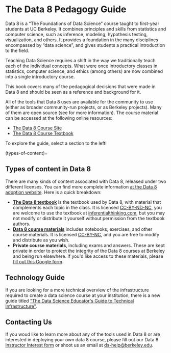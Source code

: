 <!-- #region -->
# The Data 8 Pedagogy Guide

Data 8 is a “The Foundations of Data Science” course taught to first-year students at UC Berkeley. It combines principles and skills from statistics and computer science, such as inference, modeling, hypothesis testing, visualization, and others. It provides a foundation in the many disciplines encompassed by “data science”, and gives students a practical introduction to the field.

Teaching Data Science requires a shift in the way we traditionally teach each of the individual concepts. What were once introductory classes in statistics, computer science, and ethics (among others) are now combined into a single introductory course.

This book covers many of the pedagogical decisions that were made in Data 8 and should be seen as a reference and background for it.

All of the tools that Data 8 uses are available for the community to use (either as broader community-run projects, or as Berkeley projects). Many of them are open source (see [](types-of-content) for more information). The course material can be accessed at the following online resources:

- [The Data 8 Course Site](http://data8.org)
- [The Data 8 Course Textbook](https://www.inferentialthinking.com/chapters/intro)

To explore the guide, select a section to the left!

(types-of-content)=
## Types of content in Data 8

There are many kinds of content associated with Data 8, released under two different licenses. You can find more complete information [at the Data 8 adoption website](https://data.berkeley.edu/external/data8-adoption). Here is a quick breakdown:

- [**The Data 8 textbook**](textbook.md) is the textbook used by Data 8, with material that complements each topic in the class. It is licensed [CC-BY-ND-NC](https://creativecommons.org/licenses/by-nc-nd/2.0/), you are welcome to use the textbook at [inferentialthinking.com](https://inferentialthinking.com), but you may not modify or distribute it yourself without permission from the textbook authors.
- [**Data 8 course materials**](https://github.com/data-8/materials-sp22) includes notebooks, exercises, and other course materials. It is licensed [CC-BY-NC](https://creativecommons.org/licenses/by-nc/2.0/), and you are free to modify and distribute as you wish.  
- **Private course materials**, including exams and answers. These are kept private in order to protect the integrity of the Data 8 courses at Berkeley and being run elsewhere. If you'd like access to these materials, please [fill out this Google form](https://forms.gle/iKLcryjZXit5913k7).

## Technology Guide

If you are looking for a more technical overview of the infrastructure required to create a data science course at your institution, there is a new guide titled ["The Data Science Educator's Guide to Technical Infrastructure"](https://ucbds-infra.github.io/ds-course-infra-guide/intro.html).

## Contacting Us

If you woud like to learn more about any of the tools used in Data 8 or are interested in deploying your own data 8 course, please fill out our Data 8 [Instructor Interest form](https://forms.gle/y5aQBi816xDXKe7r7) or shoot us an email at [ds-help@berkeley.edu](mailto:ds-help@berkeley.edu).
<!-- #endregion -->
